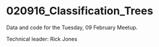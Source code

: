 # 020916_Classification_Trees

Data and code for the Tuesday, 09 February Meetup.

Technical leader: Rick Jones
